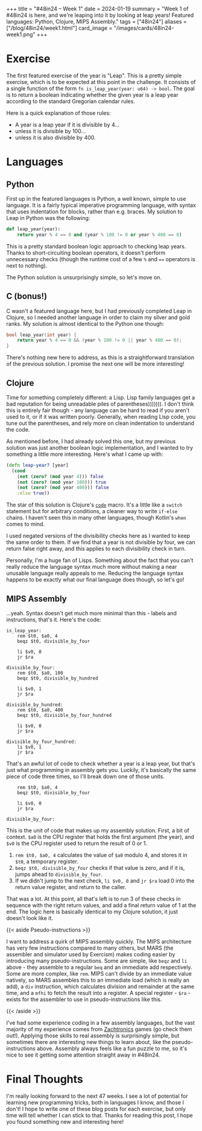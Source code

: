 +++
title = "#48in24 – Week 1"
date = 2024-01-19
summary = "Week 1 of #48in24 is here, and we're leaping into it by looking at leap years! Featured languages: Python, Clojure, MIPS Assembly."
tags = ["48in24"]
aliases = ["/blog/48in24/week1.html"]
card_image = "/images/cards/48in24-week1.png"
+++

<h1>Exercise</h1>

The first featured exercise of the year is "Leap". This is a pretty simple exercise, which is to be expected at this point in the challenge. It consists of a single function of the form `fn is_leap_year(year: u64) -> bool`. The goal is to return a boolean indicating whether the given year is a leap year according to the standard Gregorian calendar rules.

Here is a quick explanation of those rules:
- A year is a leap year if it is divisible by 4...
- unless it is divisible by 100...
- unless it is also divisible by 400.

# Languages

## Python

First up in the featured languages is Python, a well known, simple to use language. It is a fairly typical imperative programming language, with syntax that uses indentation for blocks, rather than e.g. braces. My solution to Leap in Python was the following:

```python
def leap_year(year):
    return year % 4 == 0 and (year % 100 != 0 or year % 400 == 0)
```

This is a pretty standard boolean logic approach to checking leap years. Thanks to short-circuiting boolean operators, it doesn't perform unnecessary checks (though the runtime cost of a few `%` and `==` operators is next to nothing).

The Python solution is unsurprisingly simple, so let's move on.

## C (bonus!)

C wasn't a featured language here, but I had previously completed Leap in Clojure, so I needed another language in order to claim my silver and gold ranks. My solution is almost identical to the Python one though:

```c
bool leap_year(int year) {
    return year % 4 == 0 && (year % 100 != 0 || year % 400 == 0);
}
```

There's nothing new here to address, as this is a straightforward translation of the previous solution. I promise the next one will be more interesting!

## Clojure

Time for something completely different: a Lisp. Lisp family languages get a bad reputation for being unreadable piles of parentheses))))))). I don't think this is entirely fair though - any language can be hard to read if you aren't used to it, or if it was written poorly. Generally, when reading Lisp code, you tune out the parentheses, and rely more on clean indentation to understand the code.

As mentioned before, I had already solved this one, but my previous solution was just another boolean logic implementation, and I wanted to try something a little more interesting. Here's what I came up with:

```clojure
(defn leap-year? [year]
  (cond
    (not (zero? (mod year 4))) false
    (not (zero? (mod year 100))) true
    (not (zero? (mod year 400))) false
    :else true))
```

The star of this solution is Clojure's [`code`](https://clojuredocs.org/clojure.core/cond) macro. It's a little like a `switch` statement but for arbitrary conditions, a cleaner way to write `if-else` chains. I haven't seen this in many other languages, though Kotlin's `when` comes to mind.

I used negated versions of the divisibility checks here as I wanted to keep the same order to them. If we find that a year is not divisible by four, we can return false right away, and this applies to each divisibility check in turn.

Personally, I'm a huge fan of Lisps. Something about the fact that you can't really reduce the language syntax much more without making a near unusable language really appeals to me. Reducing the language syntax happens to be exactly what our final language does though, so let's go!

## MIPS Assembly

...yeah. Syntax doesn't get much more minimal than this - labels and instructions, that's it. Here's the code:

```gas
is_leap_year:
    rem $t0, $a0, 4
    beqz $t0, divisible_by_four

    li $v0, 0
    jr $ra

divisible_by_four:
    rem $t0, $a0, 100
    beqz $t0, divisible_by_hundred

    li $v0, 1
    jr $ra

divisible_by_hundred:
    rem $t0, $a0, 400
    beqz $t0, divisible_by_four_hundred

    li $v0, 0
    jr $ra

divisible_by_four_hundred:
    li $v0, 1
    jr $ra
```

That's an awful lot of code to check whether a year is a leap year, but that's just what programming in assembly gets you. Luckily, it's basically the same piece of code three times, so I'll break down one of those units.

```gas
    rem $t0, $a0, 4
    beqz $t0, divisible_by_four

    li $v0, 0
    jr $ra

divisible_by_four:
```

This is the unit of code that makes up my assembly solution. First, a bit of context. `$a0` is the CPU register that holds the first argument (the year), and `$v0` is the CPU register used to return the result of 0 or 1.

1. `rem $t0, $a0, 4` calculates the value of `$a0` modulo 4, and stores it in `$t0`, a temporary register.
2. `beqz $t0, divisible_by_four` checks if that value is zero, and if it is, jumps ahead to `divisible_by_four`.
3. If we didn't jump to the next check, `li $v0, 0` and `jr $ra` load 0 into the return value register, and return to the caller.

That was a lot. At this point, all that's left is to run 3 of these checks in sequence with the right return values, and add a final return value of 1 at the end. The logic here is basically identical to my Clojure solution, it just doesn't look like it.

{{< aside Pseudo-instructions >}}

I want to address a quirk of MIPS assembly quickly. The MIPS architecture has very few instructions compared to many others, but MARS (the assembler and simulator used by Exercism) makes coding easier by introducing many pseudo-instructions. Some are simple, like `beqz` and `li` above - they assemble to a regular `beq` and an immediate add respectively. Some are more complex, like `rem`. MIPS can't divide by an immediate value natively, so MARS assembles this to an immediate load (which is really an add), a `div` instruction, which calculates division and remainder at the same time, and a `mfhi` to fetch the result into a register. A special register - `$ra` - exists for the assembler to use in pseudo-instructions like this.

{{< /aside >}}

I've had some experience coding in a few assembly languages, but the vast majority of my experience comes from [Zachtronics](https://www.zachtronics.com/) games (go check them out!). Applying those skills to real assembly is surprisingly simple, but sometimes there are interesting new things to learn about, like the pseudo-instructions above. Assembly always feels like a fun puzzle to me, so it's nice to see it getting some attention straight away in #48in24.

# Final Thoughts

I'm really looking forward to the next 47 weeks. I see a lot of potential for learning new programming tricks, both in languages I know, and those I don't! I hope to write one of these blog posts for each exercise, but only time will tell whether I can stick to that. Thanks for reading this post, I hope you found something new and interesting here!
